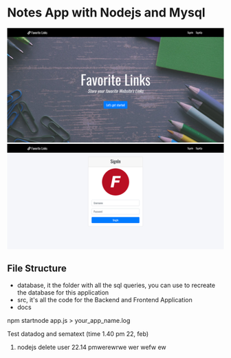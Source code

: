 # Notes App with Nodejs and Mysql
![](docs/screenshot2.png)
![](docs/screenshot.png)

## File Structure
- database, it the folder with all the sql queries, you can use to recreate the database for this application
- src, it's all the code for the Backend and Frontend Application
- docs


npm startnode app.js > your_app_name.log



Test datadog and sematext (time 1.40 pm 22, feb)


1. nodejs delete user 22.14 pmwerewrwe wer wefw ew
